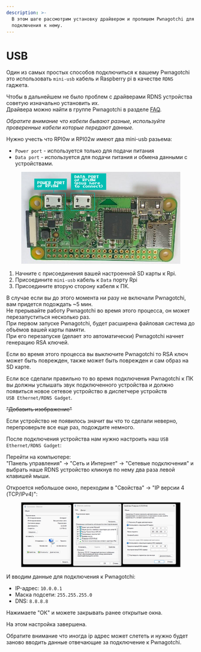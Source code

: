 ```yaml
---
description: >-
  В этом шаге рассмотрим установку драйвером и пропишем Pwnagotchi для
  подключения к нему.
---
```


# USB

Один из самых простых способов подключиться к вашему Pwnagotchi это использовать `mini-usb` кабель и Raspberry pi в качестве `RDNS` гаджета.



Чтобы в дальнейшем не было проблем с драйверами RDNS устройства советую изначально установить их.\
Драйвера можно найти в группе Pwnagotchi в разделе [FAQ](https://t.me/pwnagotchi/6865/62767).



_Обратите внимание что кабели бывают разные, используйте проверенные кабели которые передают данные._

Нужно учесть что RPI0w и RPI02w имеют два mini-usb разьема:

* `Power port` - используется только для подачи питания
* `Data port` - используется для подачи питания и обмена данными с устройствами.

<figure><img src="../.gitbook/assets/uLdQYqF (1).png" alt=""><figcaption></figcaption></figure>



1. Начните с присоединения вашей настроенной SD карты к Rpi.
2. Присоедините `mini-usb` кабель к `Data` порту Rpi
3. Присоедините вторую сторону кабеля к ПК.

В случае если вы до этого момента ни разу не включали Pwnagotchi, вам придется подождать \~5 мин.\
Не прерывайте работу Pwnagotchi во время этого процесса, он может перезапуститься несколько раз.\
При первом запуске Pwnagotchi, будет расширена файловая система до объёмов вашей карты памяти.\
При его перезапуске (делает это автоматически) Pwnagotchi начнет генерацию RSA ключей.

Если во время этого процесса вы выключите Pwnagotchi то RSA ключ может быть поврежден, также может быть поврежден и сам образ на SD карте.

Если все сделали правильно то во время подключения Pwnagotchi к ПК вы должны услышать звук подключенного устройства и должно появиться новое сетевое устройство в диспетчере устройств\
`USB Ethernet/RDNS Gadget`.

~~"Добавить изображение"~~

Если устройство не появилось значит вы что то сделали неверно, перепроверьте все еще раз, подождите немного.

После подключения устройства нам нужно настроить наш `USB Ethernet/RDNS Gadget`:

Перейти на компьютере:\
"Панель управления" -> "Сеть и Интернет" -> "Сетевые подключения" и выбрать наше RDNS устройство кликнув по нему два раза левой клавишей мыши.

Откроется небольшое окно, переходим в "Свойства" -> "IP версии 4 (TCP/IPv4)":

<figure><img src="../.gitbook/assets/image (1).png" alt=""><figcaption></figcaption></figure>

И вводим данные для подключения к Pwnagotchi:

* IP-адрес: `10.0.0.1`
* Маска подсети: `255.255.255.0`
* DNS: `8.8.8.8`

Нажимаете "ОК" и можете закрывать ранее открытые окна.

На этом настройка завершена.

Обратите внимание что иногда ip адрес может слететь и нужно будет заново вводить данные отвечающие за подключение к Pwnagotchi.
